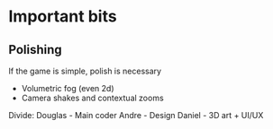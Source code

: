 # Important bits

## Polishing
If the game is simple, polish is necessary
- Volumetric fog (even 2d)
- Camera shakes and contextual zooms

Divide:
Douglas - Main coder
Andre - Design
Daniel - 3D art + UI/UX
